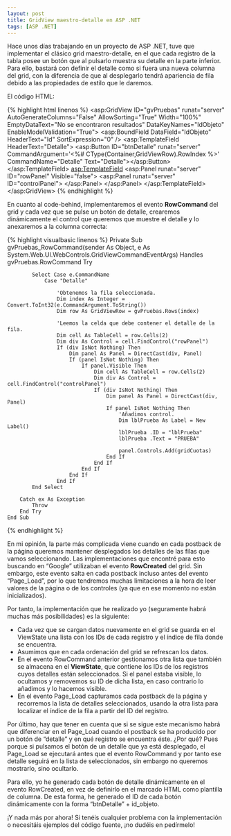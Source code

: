 ```yaml
---
layout: post
title: GridView maestro-detalle en ASP .NET
tags: [ASP .NET]
---
```


Hace unos días trabajando en un proyecto de ASP .NET, tuve que implementar el clásico grid maestro-detalle, en el que cada registro de la tabla posee un botón que al pulsarlo muestra su detalle en la parte inferior. Para ello, bastará con definir el detalle como si fuera una nueva columna del grid, con la diferencia de que al desplegarlo tendrá apariencia de fila debido a las propiedades de estilo que le daremos.

El código HTML:

{% highlight html linenos %}
<asp:GridView ID="gvPruebas" runat="server" AutoGenerateColumns="False"
           AllowSorting="True" Width="100%" EmptyDataText="No se encontraron resultados"
           DataKeyNames="IdObjeto" EnableModelValidation="True">
           <PagerStyle HorizontalAlign="Right" />
           <Columns>
               <asp:BoundField DataField="IdObjeto" HeaderText="Id" SortExpression="0" />
               <asp:TemplateField HeaderText="Detalle">
                   <ItemTemplate>
                       <asp:Button ID="btnDetalle" runat="server" CommandArgument='<%# CType(Container,GridViewRow).RowIndex %>'
                           CommandName="Detalle" Text="Detalle"></asp:Button>
                   </ItemTemplate>
               </asp:TemplateField>
               <asp:TemplateField>
                   <ItemTemplate>
                       <asp:Panel runat="server" ID="rowPanel" Visible="false">
                           <tr style="display: inline;">
                               <td colspan="100%" align="center">
                                   <asp:Panel runat="server" ID="controlPanel">
                                   </asp:Panel>
                               </td>
                           </tr>
                       </asp:Panel>
                   </ItemTemplate>
               </asp:TemplateField>
           </Columns>
       </asp:GridView>
{% endhighlight %}

En cuanto al code-behind, implementaremos el evento **RowCommand** del grid y cada vez que se pulse un botón de detalle, crearemos dinámicamente el control que queremos que muestre el detalle y lo anexaremos a la columna correcta:

{% highlight visualbasic linenos %}
Private Sub gvPruebas_RowCommand(sender As Object, e As System.Web.UI.WebControls.GridViewCommandEventArgs) Handles gvPruebas.RowCommand
        Try
  
            Select Case e.CommandName
                Case "Detalle"
  
                    'Obtenemos la fila seleccionada.
                    Dim index As Integer = Convert.ToInt32(e.CommandArgument.ToString())
                    Dim row As GridViewRow = gvPruebas.Rows(index)
  
                    'Leemos la celda que debe contener el detalle de la fila.
                    Dim cell As TableCell = row.Cells(2)
                    Dim div As Control = cell.FindControl("rowPanel")
                    If (div IsNot Nothing) Then
                        Dim panel As Panel = DirectCast(div, Panel)
                        If (panel IsNot Nothing) Then
                            If panel.Visible Then
                                Dim cell As TableCell = row.Cells(2)
                                Dim div As Control = cell.FindControl("controlPanel")
                                If (div IsNot Nothing) Then
                                    Dim panel As Panel = DirectCast(div, Panel)
                                    If panel IsNot Nothing Then
                                        'Añadimos control.
                                        Dim lblPrueba As Label = New Label()
                                        lblPrueba .ID = "lblPrueba"
                                        lblPrueba .Text = "PRUEBA"
  
                                        panel.Controls.Add(gridCuotas) 
                                    End If
                                End If
                            End If
                        End If
                    End If
            End Select
  
        Catch ex As Exception
            Throw
        End Try
    End Sub
{% endhighlight %}

En mi opinión, la parte más complicada viene cuando en cada postback de la página queremos mantener desplegados los detalles de las filas que vamos seleccionando. Las implementaciones que encontré para esto buscando en “Google” utilizaban el evento **RowCreated** del grid. Sin embargo, este evento salta en cada postback incluso antes del evento “Page_Load”, por lo que tendremos muchas limitaciones a la hora de leer valores de la página o de los controles (ya que en ese momento no están inicializados).

Por tanto, la implementación que he realizado yo (seguramente habrá muchas más posibilidades) es la siguiente:
- Cada vez que se cargan datos nuevamente en el grid se guarda en el ViewState una lista con los IDs de cada registro y el índice de fila donde se encuentra.
- Asumimos que en cada ordenación del grid se refrescan los datos.
- En el evento RowCommand anterior gestionamos otra lista que también se almacena en el **ViewState**, que contiene los IDs de los registros cuyos detalles están seleccionados. Si el panel estaba visible, lo ocultamos y removemos su ID de dicha lista, en caso contrario lo añadimos y lo hacemos visible.
- En el evento Page_Load capturamos cada postback de la página y recorremos la lista de detalles seleccionados, usando la otra lista para localizar el índice de la fila a partir del ID del registro.

Por último, hay que tener en cuenta que si se sigue este mecanismo habrá que diferenciar en el Page_Load cuando el postback se ha producido por un botón de “detalle” y en qué registro se encuentra éste. ¿Por qué? Pues porque si pulsamos el botón de un detalle que ya está desplegado, el Page_Load se ejecutará antes que el evento RowCommand y por tanto ese detalle seguirá en la lista de seleccionados, sin embargo no queremos mostrarlo, sino ocultarlo.

Para ello, yo he generado cada botón de detalle dinámicamente en el evento RowCreated, en vez de definirlo en el marcado HTML como plantilla de columna. De esta forma, he generado el ID de cada botón dinámicamente con la forma “btnDetalle” + id_objeto.

¡Y nada más por ahora! Si tenéis cualquier problema con la implementación o necesitáis ejemplos del código fuente, ¡no dudéis en pedírmelo!
